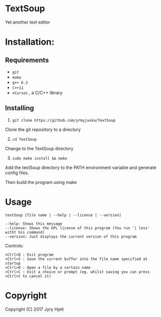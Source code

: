 # TextSoup 

Yet another text editor


# Installation:
## Requirements
* ``` git ```
* ``` make ```
* ``` g++ 6.3 ```
* ``` C++11 ```
* ``` nCurses ``` , a C/C++ library
## Installing
1. ``git clone https://github.com/yrmyjaska/TextSoup``

Clone the git repository to a directory

2. ``cd TextSoup``

Change to the TextSoup directory

3. ``sudo make install && make``

Add the textSoup directory to the PATH environment variable and generate config files.

Then build the program using make
# Usage
``textSoup [file name | --help | --license | --version]``

	--help: Shows this message
	--license: Shows the GPL license of this program (You run '| less' witht his command)
	--version: Just displays the current version of this program

Controls:
	
	<Ctrl>Q : Exit program 
	<Ctrl>S : Save the current buffer into the file name specified at startup
	<Ctrl>O : Open a file by a certain name
	<Ctrl>C : Exit a choice or prompt (eg. whilst saving you can press <Ctrl>C to cancel it)
# Copyright
Copyright (C) 2017 Jyry Hjelt
